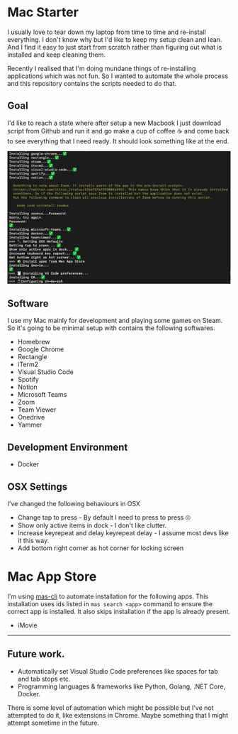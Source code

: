 # Mac Starter 

I usually love to tear down my laptop from time to time and re-install everything. I don't know why but I'd like to keep my setup clean and lean. And I find it easy to just start from scratch rather than figuring out what is installed and keep cleaning them. 

Recently I realised that I'm doing mundane things of re-installing applications which was not fun. So I wanted to automate the whole process and this repository contains the scripts needed to do that.

## Goal

I'd like to reach a state where after setup a new Macbook I just download script from Github and run it and go make a cup of coffee ☕️ and come back to see everything that I need ready. It should look something like at the end.

![Sample](./screenshots/sample.png)

## Software

I use my Mac mainly for development and playing some games on Steam. So it's going to be minimal setup with contains the following softwares.

- Homebrew
- Google Chrome
- Rectangle
- iTerm2
- Visual Studio Code
- Spotify 
- Notion
- Microsoft Teams
- Zoom
- Team Viewer
- Onedrive
- Yammer

## Development Environment

- Docker

## OSX Settings

I've changed the following behaviours in OSX

- Change tap to press - By default I need to press to press 🙄
- Show only active items in dock - I don't like clutter.
- Increase keyrepeat and delay keyrepeat delay - I assume most devs like it this way.
- Add bottom right corner as hot corner for locking screen

# Mac App Store

I'm using [mas-cli](https://github.com/mas-cli/mas) to automate installation for the following apps. This installation uses ids listed in `mas search <app>` command to ensure the correct app is installed. It also skips installation if the app is already present.

- iMovie

---

## Future work.

- Automatically set Visual Studio Code preferences like spaces for tab and tab stops etc.
- Programming languages & frameworks like Python, Golang, .NET Core, Docker.

There is some level of automation which might be possible but I've not attempted to do it, like extensions in Chrome. Maybe something that I might attempt sometime in the future.